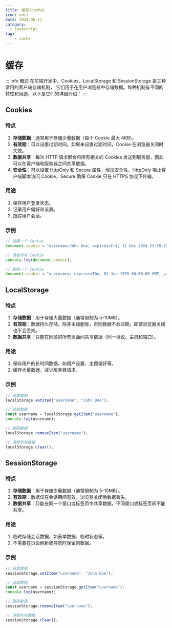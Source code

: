```yaml
---
title: 缓存(cache)
icon: edit
date: 2024-06-11
category:
  - javascript
tag:
    - cache
---
```


# 缓存
::: info 概述
在前端开发中，Cookies、LocalStorage 和 SessionStorage 是三种常用的客户端存储机制，
它们用于在用户浏览器中存储数据。每种机制有不同的特性和用途，以下是它们的详细介绍：
:::

## Cookies

### 特点
1. **存储数据**：通常用于存储少量数据（每个 Cookie 最大 4KB）。
2. **有效期**：可以设置过期时间。如果未设置过期时间，Cookie 在浏览器关闭时失效。
3. **数据共享**：每次 HTTP 请求都会将所有相关的 Cookies 发送到服务器，因此可以在客户端和服务器之间共享数据。
4. **安全性**：可以设置 HttpOnly 和 Secure 属性，增加安全性。HttpOnly 阻止客户端脚本访问 Cookie，Secure 确保 Cookie 只在 HTTPS 协议下传输。

### 用途
1. 保存用户登录状态。
2. 记录用户偏好和设置。
3. 跟踪用户会话。

### 示例
``` javascript
// 设置一个 Cookie
document.cookie = "username=John Doe; expires=Fri, 31 Dec 2024 23:59:59 GMT; path=/";

// 读取所有 Cookie
console.log(document.cookie);

// 删除一个 Cookie
document.cookie = "username=; expires=Thu, 01 Jan 1970 00:00:00 GMT; path=/";
```


## LocalStorage

### 特点
1. **存储数据**：用于存储大量数据（通常限制为 5-10MB）。
2. **有效期**：数据持久存储，除非主动删除，否则数据不会过期，即使浏览器关闭也不会丢失。
3. **数据共享**：只能在同源的所有页面间共享数据（同一协议、主机和端口）。

### 用途
1. 保存用户的长时间数据，如用户设置、主题偏好等。
2. 缓存大量数据，减少服务器请求。

### 示例
``` javascript
// 设置数据
localStorage.setItem("username", "John Doe");

// 读取数据
const username = localStorage.getItem("username");
console.log(username);

// 删除数据
localStorage.removeItem("username");

// 清除所有数据
localStorage.clear();

```


## SessionStorage

### 特点
1. **存储数据**：用于存储少量数据（通常限制为 5-10MB）。
2. **有效期**：数据仅在会话期间有效，浏览器关闭后数据丢失。
3. **数据共享**：只能在同一个窗口或标签页中共享数据，不同窗口或标签页间不能共享。

### 用途
1. 临时存储会话数据，如表单数据、临时状态等。
2. 不需要在页面刷新或导航时保留的数据。

### 示例
``` javascript
// 设置数据
sessionStorage.setItem("username", "John Doe");

// 读取数据
const username = sessionStorage.getItem("username");
console.log(username);

// 删除数据
sessionStorage.removeItem("username");

// 清除所有数据
sessionStorage.clear();


```
